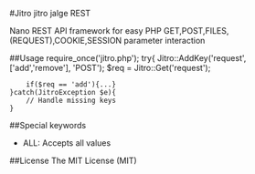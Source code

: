 
#Jitro
jitro jalge REST

Nano REST API framework for easy PHP GET,POST,FILES,(REQUEST),COOKIE,SESSION parameter interaction


##Usage
	require_once('jitro.php');
	try{
		Jitro::AddKey('request',['add','remove'], 'POST');
		$req = Jitro::Get('request');

		if($req == 'add'){...}
	}catch(JitroException $e){
		// Handle missing keys
	}

##Special keywords
* ALL: Accepts all values

##License
The MIT License (MIT)